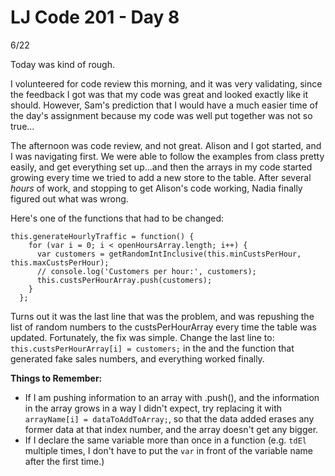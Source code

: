 # LJ Code 201 - Day 8
6/22

Today was kind of rough. 

I volunteered for code review this morning, and it was very validating, since the feedback I got was that my code was great and looked exactly like it should. However, Sam's prediction that I would have a much easier time of the day's assignment because my code was well put together was not so true...

The afternoon was code review, and not great. Alison and I got started, and I was navigating first. We were able to follow the examples from class pretty easily, and get everything set up...and then the arrays in my code started growing every time we tried to add a new store to the table. After several *hours* of work, and stopping to get Alison's code working, Nadia finally figured out what was wrong.

Here's one of the functions that had to be changed: 
```
this.generateHourlyTraffic = function() {
    for (var i = 0; i < openHoursArray.length; i++) {
      var customers = getRandomIntInclusive(this.minCustsPerHour, this.maxCustsPerHour);
      // console.log('Customers per hour:', customers);
      this.custsPerHourArray.push(customers);
    }
  };
  ```
  
Turns out it was the last line that was the problem, and was repushing the list of random numbers to the custsPerHourArray every time the table was updated. Fortunately, the fix was simple. Change the last line to:
```      this.custsPerHourArray[i] = customers;``` in the and the function that generated fake sales numbers, and everything worked finally.

**Things to Remember:**

* If I am pushing information to an array with .push(), and the information in the array grows in a way I didn't expect, try replacing it with ```arrayName[i] = dataToAddToArray;```, so that the data added erases any former data at that index number, and the array doesn't get any bigger.
* If I declare the same variable more than once in a function (e.g. ```tdEl``` multiple times, I don't have to put the ```var``` in front of the variable name after the first time.)
